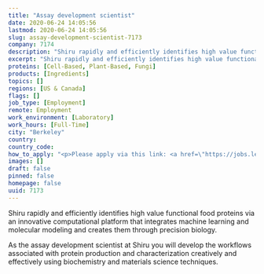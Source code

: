 ```yaml
---
title: "Assay development scientist"
date: 2020-06-24 14:05:56
lastmod: 2020-06-24 14:05:56
slug: assay-development-scientist-7173
company: 7174
description: "Shiru rapidly and efficiently identifies high value functional food proteins via an innovative computational platform that integrates machine learning and molecular modeling and creates them through precision biology.As the assay development scientist at Shiru you will develop the workflows associated with protein production and characterization creatively and effectively using biochemistry and materials science techniques. "
excerpt: "Shiru rapidly and efficiently identifies high value functional food proteins via an innovative computational platform that integrates machine learning and molecular modeling and creates them through precision biology.As the assay development scientist at Shiru you will develop the workflows associated with protein production and characterization creatively and effectively using biochemistry and materials science techniques. "
proteins: [Cell-Based, Plant-Based, Fungi]
products: [Ingredients]
topics: []
regions: [US & Canada]
flags: []
job_type: [Employment]
remote: Employment
work_environment: [Laboratory]
work_hours: [Full-Time]
city: "Berkeley"
country: 
country_code: 
how_to_apply: "<p>Please apply via this link: <a href=\"https://jobs.lever.co/shiru/5cd6e731-3ffb-4f3e-a31b-d9f23669ca72\">https://jobs.lever.co/shiru/5cd6e731-3ffb-4f3e-a31b-d9f23669ca72</a></p>"
images: []
draft: false
pinned: false
homepage: false
uuid: 7173
---
```

<p>Shiru rapidly and efficiently identifies high value functional food proteins via an innovative computational platform that integrates machine learning and molecular modeling and creates them through precision biology.</p>
<p>As the assay development scientist at Shiru you will develop the workflows associated with protein production and characterization creatively and effectively using biochemistry and materials science techniques. </p>
